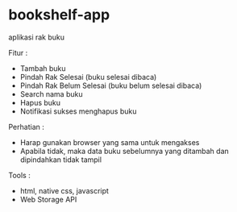 # bookshelf-app
aplikasi rak buku

Fitur :
- Tambah buku
- Pindah Rak Selesai (buku selesai dibaca)
- Pindah Rak Belum Selesai (buku belum selesai dibaca)
- Search nama buku
- Hapus buku
- Notifikasi sukses menghapus buku

Perhatian :
- Harap gunakan browser yang sama untuk mengakses
- Apabila tidak, maka data buku sebelumnya yang ditambah dan dipindahkan tidak tampil

Tools :
- html, native css, javascript
- Web Storage API
